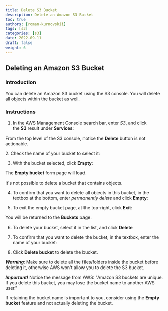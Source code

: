 ```yaml
---
title: Delete S3 Bucket
description: Delete an Amazon S3 Bucket
toc: true
authors: [roman-kurnovskii]
tags: [s3]
categories: [s3]
date: 2022-09-11
draft: false
weight: 6
---
```


## Deleting an Amazon S3 Bucket

### Introduction

You can delete an Amazon S3 bucket using the S3 console. You will delete all objects within the bucket as well.

### Instructions

1. In the AWS Management Console search bar, enter _S3_, and click the **S3** result under **Services**:

From the top level of the S3 console, notice the **Delete** button is not actionable.

2. Check the name of your bucket to select it:

3. With the bucket selected, click **Empty**:

The **Empty bucket** form page will load.

It's not possible to delete a bucket that contains objects.

4. To confirm that you want to delete all objects in this bucket, in the textbox at the bottom, enter _permanently delete_ and click **Empty**:

5. To exit the empty bucket page, at the top-right, click **Exit**:

You will be returned to the **Buckets** page.

6. To delete your bucket, select it in the list, and click **Delete**

7. To confirm that you want to delete the bucket, in the textbox, enter the name of your bucket:

8. Click **Delete bucket** to delete the bucket.

**_Warning_**: Make sure to delete all the files/folders inside the bucket before deleting it, otherwise AWS won't allow you to delete the S3 bucket.

**_Important!_** Notice the message from AWS: "Amazon S3 buckets are unique. If you delete this bucket, you may lose the bucket name to another AWS user."

If retaining the bucket name is important to you, consider using the **Empty bucket** feature and not actually deleting the bucket.
